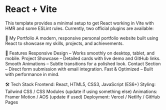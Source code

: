 # React + Vite
This template provides a minimal setup to get React working in Vite with HMR and some ESLint rules.
Currently, two official plugins are available:

🌟 My Portfolio
A modern, responsive personal portfolio website built using React to showcase my skills, projects, and achievements.

🚀 Features
Responsive Design – Works smoothly on desktop, tablet, and mobile.
Project Showcase – Detailed cards with live demo and GitHub links.
Smooth Animations – Subtle transitions for a polished look.
Contact Section – Direct form submission with email integration.
Fast & Optimized – Built with performance in mind.

🛠️ Tech Stack
Frontend: React, HTML5, CSS3, JavaScript (ES6+)
Styling: Tailwind CSS / CSS Modules (update if using something else)
Animations: Framer Motion / AOS (update if used)
Deployment: Vercel / Netlify / GitHub Pages 
 
 
